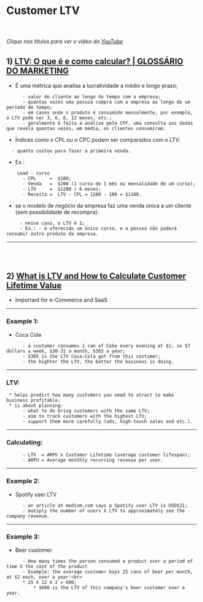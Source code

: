 # Customer LTV

<br>

###### <i>Clique nos títulos para ver o vídeo do</i> [YouTube](https://www.youtube.com/)

## 1) [LTV: O que é e como calcular? | GLOSSÁRIO DO MARKETING](https://www.youtu.be/2PNNsyD7pKs)

* É uma métrica que analisa a lucratividade a médio e longo prazo;

```
      - valor do cliente ao longo do tempo com a empresa;
      - quantas vezes uma pessoa compra com a empresa ao longo de um período de tempo;
      - em casos onde o produto é consumido mensalmente, por exemplo, o LTV pode ser 3, 6, 8, 12 meses, etc.;
      - geralmente é feita a análise pelo CPF, uma consulta aos dados que revela quantas vezes, em média, os clientes consumiram.
```

  * Índices como o CPL ou o CPC podem ser comparados com o LTV:

```
  - quanto custou para fazer a primeira venda.
```
  - Ex.:

```
    Lead - curso
      - CPL     =  $100;
      - Venda   =  $200 (1 curso de 1 mês ou mensalidade de um curso);
      - LTV     =  $1200 / 6 meses;
      - Receita =  LTV - CPL = 1200 - 100 = $1100.
```
    
  - se o modelo de negócio da empresa faz uma venda única a um cliente (sem possibilidade de recompra):
 
 ```
      - nesse caso, o LTV é 1;
      - Ex.: - é oferecido um único curso, e a pessoa não poderá consumir outro produto da empresa.
  ```

---

<br><br>

## 2) [What is LTV and How to Calculate Customer Lifetime Value](https://www.youtu.be/LKLuuia_xEI)

* Important for e-Commerce and SaaS

---

### Example 1:

* Coca Cola

```
      - a customer consumes 1 can of Coke every evening at $1, so $7 dollars a week, $30-31 a month, $365 a year;
      - $365 is the LTV Coca-Cola got from this costumer;
      - the highter the LTV, the better the business is doing.
```

---

### LTV:

```
 * helps predict how many customers you need to atract to make business profitable;
 * is about planning:
      - what to do bring customers with the same LTV;
      - aim to track customers with the highest LTV;
      - support them more carefully (ads, high-touch sales and etc.).
```
---

### Calculating:

```
      - LTV  = ARPU x Customer Lifetime (average customer lifespan);
      - ARPU = Average monthly recurring revenue per user.
```

---

### Example 2:

* Spotify user LTV

```
      - an article at medium.com says a Spotify user LTV is USD$31;
      - mutiply the number of users X LTV to approximately see the company revenue.
```

----

### Example 3:

* Beer customer

```
      - How many times the person consumed a product over a period of time X the cost of the product
      - Example: the average customer buys 25 cans of beer per month, at $2 each, over a year:<br>
	  * 25 X 12 X 2 = 600;
          * $600 is the LTV of this company's beer customer over a year.
```
